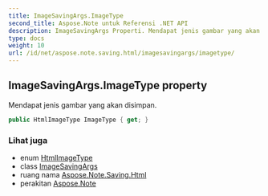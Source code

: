 ```yaml
---
title: ImageSavingArgs.ImageType
second_title: Aspose.Note untuk Referensi .NET API
description: ImageSavingArgs Properti. Mendapat jenis gambar yang akan disimpan.
type: docs
weight: 10
url: /id/net/aspose.note.saving.html/imagesavingargs/imagetype/
---
```

## ImageSavingArgs.ImageType property

Mendapat jenis gambar yang akan disimpan.

```csharp
public HtmlImageType ImageType { get; }
```

### Lihat juga

* enum [HtmlImageType](../../htmlimagetype/)
* class [ImageSavingArgs](../)
* ruang nama [Aspose.Note.Saving.Html](../../imagesavingargs/)
* perakitan [Aspose.Note](../../../)


